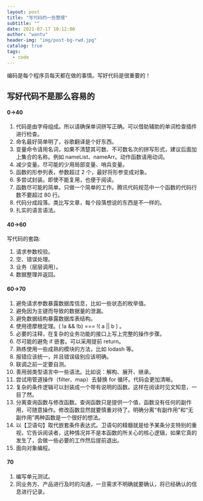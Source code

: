 ```yaml
---
layout: post
title: "写代码的一些整理"
subtitle: ""
date: 2021-07-17 10:12:00
author: "wantu"
header-img: "img/post-bg-rwd.jpg"
catalog: true
tags:
  - code
---
```


编码是每个程序员每天都在做的事情。写好代码是很重要的！

## 写好代码不是那么容易的

#### 0->40

1. 代码是由字母组成。所以请确保单词拼写正确。可以借助辅助的单词检查插件进行检查。
2. 命名最好简单明了，谷歌翻译是个好东西。
3. 变量命令请用名词，如果不清楚其可数、不可数名次的拼写形式，建议后面加上集合的名称。例如 nameList、nameArr。动作函数请用动词。
4. 减少变量。尽可能的少用局部变量、哨兵变量。
5. 函数的形参列表，参数超过 2 个，最好将形参变成对象。
6. 多尝试封装。即使不能复用，也便于阅读。
7. 函数尽可能的简单。只做一个简单的工作。腾讯代码规范中一个函数的代码行数不要超过 80 行。
8. 代码分成段落。类比写文章，每个段落想说的东西是不一样的。
9. 扎实的语言语法。

#### 40->60

写代码的套路:

1. 请求参数校验。
2. 空、错误处理。
3. 业务（层层调用）。
4. 数据整理并返回。

#### 60->70

1. 避免请求参数暴露数据库信息，比如一些状态的枚举值。
2. 避免因为主键而导致的数据量的泄漏。
3. 避免数据结构暴露数据库表结构。
4. 使用德摩根定理。( !a && !b) === !( a \|\| b ) 。
5. 必要的注释，在复杂的业务功能的接口上写上完整的操作步骤。
6. 尽可能的避免 if 嵌套。可以采用提前 return。
7. 熟练使用一些成熟的模块的方法，比如 lodash 等。
8. 报错应该统一，并且错误级别应该明确。
9. 联调之前一定要自测。
10. 善用弱类型语言中一些语法。比如说：解构、展开、继承。
11. 尝试用管道操作（filter、map）去替换 for 循环。代码会更加清晰。
12. 复杂的条件逻辑可以封装成一个带有说明的函数。这样在阅读时见文知意，一目了然。
13. 分离查询函数与修改函数。查询函数只是提供一个值，函数没有任何的副作用，可随意操作。修改函数显然就要慎重对待了。明确分离“有副作用”和“无副作用”两种函数是一个很好的想法。
14. 以【卫语句】取代嵌套条件表达式。卫语句的精髓就是给予某条分支特别的重视，它告诉阅读者，这种情况并不是本函数的所关心的核心逻辑，如果它真的发生了，会做一些必要的工作然后提前退出。
15. 面向对象编程。

#### 70

1. 编写单元测试。
2. 同业务方、产品进行及时的沟通，一旦需求不明确就要确认，将已经确认的信息进行记录。
